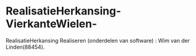 # RealisatieHerkansing-VierkanteWielen-
RealisatieHerkansing Realiseren (onderdelen van software) : Wim van der Linden(88454).
